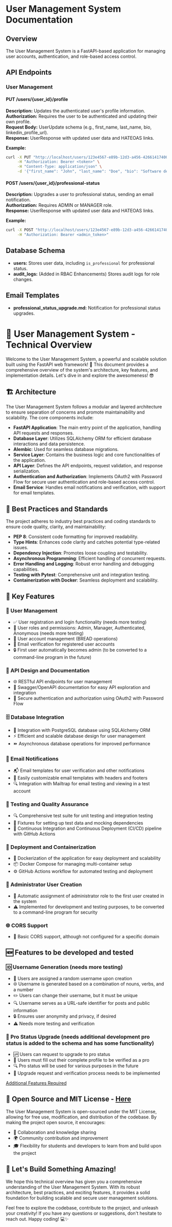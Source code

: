 # User Management System Documentation

## Overview
The User Management System is a FastAPI-based application for managing user accounts, authentication, and role-based access control.

## API Endpoints

### User Management

#### PUT /users/{user_id}/profile
**Description:** Updates the authenticated user's profile information.  
**Authorization:** Requires the user to be authenticated and updating their own profile.  
**Request Body:** UserUpdate schema (e.g., first_name, last_name, bio, linkedin_profile_url).  
**Response:** UserResponse with updated user data and HATEOAS links.  

**Example:**
```bash
curl -X PUT "http://localhost/users/123e4567-e89b-12d3-a456-426614174000/profile" \
     -H "Authorization: Bearer <token>" \
     -H "Content-Type: application/json" \
     -d '{"first_name": "John", "last_name": "Doe", "bio": "Software developer"}'
```

#### POST /users/{user_id}/professional-status
**Description:** Upgrades a user to professional status, sending an email notification.  
**Authorization:** Requires ADMIN or MANAGER role.  
**Response:** UserResponse with updated user data and HATEOAS links.  

**Example:**
```bash
curl -X POST "http://localhost/users/123e4567-e89b-12d3-a456-426614174000/professional-status" \
     -H "Authorization: Bearer <admin_token>"
```

## Database Schema
- **users:** Stores user data, including `is_professional` for professional status.  
- **audit_logs:** (Added in RBAC Enhancements) Stores audit logs for role changes.  

## Email Templates
- **professional_status_upgrade.md:** Notification for professional status upgrades.  

# 🚀 User Management System - Technical Overview

Welcome to the User Management System, a powerful and scalable solution built using the FastAPI web framework! 🌟 This document provides a comprehensive overview of the system's architecture, key features, and implementation details. Let's dive in and explore the awesomeness! 😎

## 🏗️ Architecture

The User Management System follows a modular and layered architecture to ensure separation of concerns and promote maintainability and scalability. The core components include:

- **FastAPI Application**: The main entry point of the application, handling API requests and responses.
- **Database Layer**: Utilizes SQLAlchemy ORM for efficient database interactions and data persistence.
- **Alembic**: Used for seamless database migrations.
- **Service Layer**: Contains the business logic and core functionalities of the application.
- **API Layer**: Defines the API endpoints, request validation, and response serialization.
- **Authentication and Authorization**: Implements OAuth2 with Password Flow for secure user authentication and role-based access control.
- **Email Service**: Handles email notifications and verification, with support for email templates.

## 💪 Best Practices and Standards

The project adheres to industry best practices and coding standards to ensure code quality, clarity, and maintainability:

- **PEP 8**: Consistent code formatting for improved readability.
- **Type Hints**: Enhances code clarity and catches potential type-related issues.
- **Dependency Injection**: Promotes loose coupling and testability.
- **Asynchronous Programming**: Efficient handling of concurrent requests.
- **Error Handling and Logging**: Robust error handling and debugging capabilities.
- **Testing with Pytest**: Comprehensive unit and integration testing.
- **Containerization with Docker**: Seamless deployment and scalability.

## 🌟 Key Features

### 👥 User Management

- ✅ User registration and login functionality (needs more testing)
- 🔑 User roles and permissions: Admin, Manager, Authenticated, Anonymous (needs more testing)
- 🍞 User account management (BREAD operations)
- 📧 Email verification for registered user accounts
- 🔒 First user automatically becomes admin (to be converted to a command-line program in the future)

### 📜 API Design and Documentation

- 🌐 RESTful API endpoints for user management
- 📝 Swagger/OpenAPI documentation for easy API exploration and integration
- 🔐 Secure authentication and authorization using OAuth2 with Password Flow

### 🗄️ Database Integration

- 🐘 Integration with PostgreSQL database using SQLAlchemy ORM
- ⚡ Efficient and scalable database design for user management
- ⏩ Asynchronous database operations for improved performance

### 📧 Email Notifications

- 📬 Email templates for user verification and other notifications
- 🎨 Easily customizable email templates with headers and footers
- 🔍 Integration with Mailtrap for email testing and viewing in a test account

### 🧪 Testing and Quality Assurance

- 🔍 Comprehensive test suite for unit testing and integration testing
- 🔧 Fixtures for setting up test data and mocking dependencies
- 🚀 Continuous Integration and Continuous Deployment (CI/CD) pipeline with GitHub Actions

### 🚀 Deployment and Containerization

- 🐳 Dockerization of the application for easy deployment and scalability
- 📦 Docker Compose for managing multi-container setup
- ⚙️ GitHub Actions workflow for automated testing and deployment

### 🔐 Administrator User Creation

- 🔑 Automatic assignment of administrator role to the first user created in the system
- ⚠️ Implemented for development and testing purposes, to be converted to a command-line program for security

### 🌐 CORS Support

- 🔀 Basic CORS support, although not configured for a specific domain

## 🆕 Features to be developed and tested

### 🆔 Username Generation (needs more testing)

- 🔀 Users are assigned a random username upon creation
- 🌐 Username is generated based on a combination of nouns, verbs, and a number
- ✏️ Users can change their username, but it must be unique
- 🔍 Username serves as a URL-safe identifier for posts and public information
- 🔒 Ensures user anonymity and privacy, if desired
- ⚠️ Needs more testing and verification

### 🌟 Pro Status Upgrade (needs additional development pro status is added to the schema and has some functionality)

- 🆙 Users can request to upgrade to pro status
- 📝 Users must fill out their complete profile to be verified as a pro
- 🔍 Pro status will be used for various purposes in the future
- 🔐 Upgrade request and verification process needs to be implemented

[Additional Features Required](features.md)

## 📜 Open Source and MIT License - [Here](https://github.com/kaw393939/user_management/blob/main/license.txt)

The User Management System is open-sourced under the MIT License, allowing for free use, modification, and distribution of the codebase. By making the project open source, it encourages:

- 🤝 Collaboration and knowledge sharing
- 🌍 Community contribution and improvement
- 🎓 Flexibility for students and developers to learn from and build upon the project

## 🚀 Let's Build Something Amazing!

We hope this technical overview has given you a comprehensive understanding of the User Management System. With its robust architecture, best practices, and exciting features, it provides a solid foundation for building scalable and secure user management solutions.

Feel free to explore the codebase, contribute to the project, and unleash your creativity! If you have any questions or suggestions, don't hesitate to reach out. Happy coding! 💻✨

